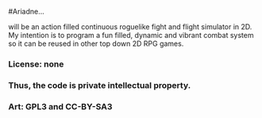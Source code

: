 #Ariadne...

will be an action filled continuous roguelike fight and flight simulator in 2D.
My intention is to program a fun filled, dynamic and vibrant combat system so it can be reused in other top down 2D RPG games.

### License: none
### Thus, the code is private intellectual property. 
### Art: GPL3 and CC-BY-SA3
